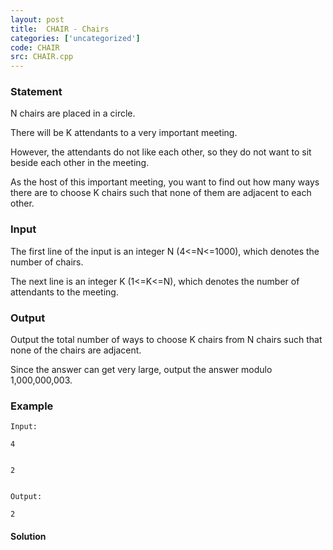 ```yaml
---
layout: post
title:  CHAIR - Chairs
categories: ['uncategorized']
code: CHAIR
src: CHAIR.cpp
---
```


### **Statement**

N chairs are placed in a circle.

There will be K attendants to a very important meeting.

However, the attendants do not like each other, so they do not want to sit
beside each other in the meeting.

As the host of this important meeting, you want to find out how many ways
there are to choose K chairs such that none of them are adjacent to each
other.

### Input

The first line of the input is an integer N (4<=N<=1000), which denotes the
number of chairs.

The next line is an integer K (1<=K<=N), which denotes the number of
attendants to the meeting.

### Output

Output the total number of ways to choose K chairs from N chairs such that
none of the chairs are adjacent.

Since the answer can get very large, output the answer modulo 1,000,000,003.

### Example

    
    
    Input:
    4
    
    
    2
    
    
    Output:
    2
    



#### **Solution**



